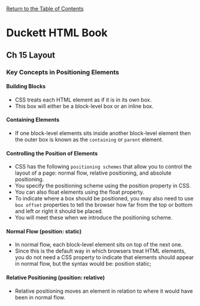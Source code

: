 [Return to the Table of Contents](README.md)

# Duckett HTML Book
 ## Ch 15 Layout
  ### Key Concepts in Positioning Elements
   #### Building Blocks
   - CSS treats each HTML element as if it is in its own box.
   - This box will either be a block-level box or an inline box.
   #### Containing Elements
   - If one block-level elements sits inside another block-level element then the outer box is known as the `containing` or `parent` element.
   #### Controlling the Position of Elements
   - CSS has the following `positioning schemes` that allow you to control the layout of a page: normal flow, relative positioning, and absolute positioning.
   - You specify the positioning scheme using the position property in CSS.
   - You can also float elements using the float property.
   - To indicate where a box should be positioned, you may also need to use `box offset` properties to tell the browser how far from the top or bottom and left or right it should be placed.
   - You will meet these when we introduce the positioning scheme.
   #### Normal Flow (position: static)
   - In normal flow, each block-level element sits on top of the next one.
   - Since this is the default way in which browsers treat HTML elements, you do not need a CSS property to indicate that elements should appear in normal flow, but the syntax would be: position static;
   #### Relative Positioning (position: relative)
   - Relative positioning moves an element in relation to where it would have been in normal flow.